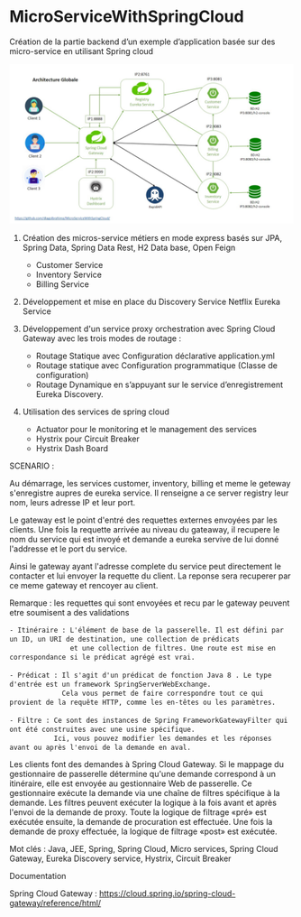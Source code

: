 # MicroServiceWithSpringCloud
Création de la partie backend d’un exemple d’application basée sur des micro-service en utilisant Spring cloud

![](ArchitectureGlobale.jpg)

1. Création des micros-service métiers en mode express basés sur JPA, Spring Data, Spring Data Rest, H2 Data base, Open Feign
    - Customer Service
    - Inventory Service
    - Billing Service
	
2. Développement et mise en place du Discovery Service Netflix Eureka Service

3. Développement d'un service proxy orchestration avec Spring Cloud Gateway avec les trois modes de routage :
    - Routage Statique avec Configuration déclarative application.yml
    - Routage statique avec Configuration programmatique (Classe de configuration)
    - Routage Dynamique en s’appuyant sur le service d’enregistrement Eureka Discovery. 
	
4. Utilisation des services de spring cloud 
	- Actuator pour le monitoring et le management des services
	- Hystrix pour Circuit Breaker 
	- Hystrix Dash Board



SCENARIO : 

Au démarrage, les services customer, inventory, billing et meme le geteway s'enregistre aupres de eureka service. 
Il renseigne a ce server registry leur nom, leurs adresse IP et leur port.

Le gateway est le point d'entré des requettes externes envoyées par les clients.
Une fois la requette arrivée au niveau du gateaway, il recupere le nom du service qui est invoyé et 
demande a eureka servive de lui donné l'addresse et le port du service. 

Ainsi le gateway ayant l'adresse complete du service peut directement le contacter et lui envoyer la requette du client.
La reponse sera recuperer par ce meme gateway et rencoyer au client.

Remarque : les requettes qui sont envoyées et recu par le gateway peuvent etre soumisent a des validations 

	- Itinéraire : L'élément de base de la passerelle. Il est défini par un ID, un URI de destination, une collection de prédicats
				   et une collection de filtres. Une route est mise en correspondance si le prédicat agrégé est vrai.

	- Prédicat : Il s'agit d'un prédicat de fonction Java 8 . Le type d'entrée est un framework SpringServerWebExchange.
				 Cela vous permet de faire correspondre tout ce qui provient de la requête HTTP, comme les en-têtes ou les paramètres.

	- Filtre : Ce sont des instances de Spring FrameworkGatewayFilter qui ont été construites avec une usine spécifique.
			   Ici, vous pouvez modifier les demandes et les réponses avant ou après l'envoi de la demande en aval.


Les clients font des demandes à Spring Cloud Gateway. Si le mappage du gestionnaire de passerelle détermine qu'une demande
correspond à un itinéraire, elle est envoyée au gestionnaire Web de passerelle. Ce gestionnaire exécute la demande via 
une chaîne de filtres spécifique à la demande. Les filtres peuvent exécuter la logique à la fois avant et après l'envoi de la demande de proxy.
Toute la logique de filtrage «pré» est exécutée ensuite, la demande de procuration est effectuée. 
Une fois la demande de proxy effectuée, la logique de filtrage «post» est exécutée.

Mot clés : Java, JEE, Spring, Spring Cloud, Micro services, Spring Cloud Gateway, Eureka Discovery service, Hystrix, Circuit Breaker

Documentation 

Spring Cloud Gateway : https://cloud.spring.io/spring-cloud-gateway/reference/html/
